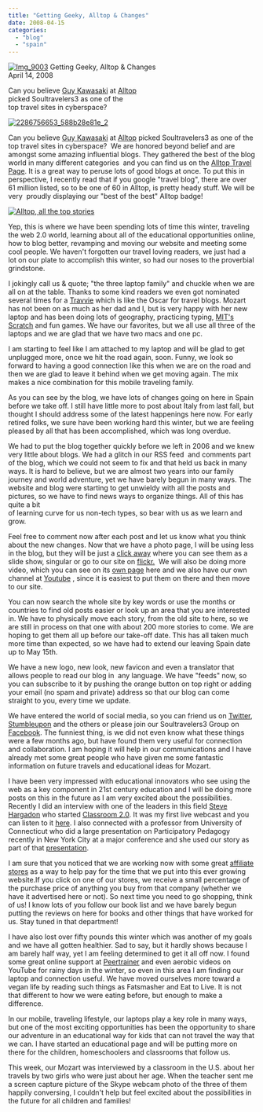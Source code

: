 ```yaml
---
title: "Getting Geeky, Alltop & Changes"
date: 2008-04-15
categories: 
  - "blog"
  - "spain"
---
```


 [![Img_9003](https://pub-ac94b3f306b24c0dba4238943c97f2e1.r2.dev/2008/04/16/img_9003.jpg "Img_9003")](https://pub-ac94b3f306b24c0dba4238943c97f2e1.r2.dev/photos/uncategorized/2008/04/16/img_9003.jpg) Getting Geeky, Alltop & Changes  
April 14, 2008

Can you believe [Guy Kawasaki](http://www.guykawasaki.com/) at [Alltop](http://alltop.com/)  
picked Soultravelers3 as one of the  
top travel sites in cyberspace?

<!--more-->

[![2286756653_588b28e81e_2](https://pub-ac94b3f306b24c0dba4238943c97f2e1.r2.dev/2008/04/13/2286756653_588b28e81e_2.jpg "2286756653_588b28e81e_2")](https://pub-ac94b3f306b24c0dba4238943c97f2e1.r2.dev/2286756653_588b28e81e_2-150x150-1.jpg)

  

Can you believe [Guy Kawasaki](http://www.guykawasaki.com/) at [Alltop](http://alltop.com/) picked Soultravelers3 as one of the top travel sites in cyberspace?  We are honored beyond belief and are amongst some amazing influential blogs. They gathered the best of the blog world in many different categories  and you can find us on the [Alltop Travel Page](http://travel.alltop.com/). It is a great way to peruse lots of good blogs at once. To put this in perspective, I recently read that if you google "travel blog", there are over 61 million listed, so to be one of 60 in Alltop, is pretty heady stuff. We will be very  proudly displaying our "best of the best" Alltop badge!

[![Alltop, all the top stories](http://badges.alltop.com/images/alltop_125x125.jpg)](http://alltop.com/)

Yep, this is where we have been spending lots of time this winter, traveling the web 2.0 world, learning about all of the educational opportunities online, how to blog better, revamping and moving our website and meeting some cool people. We haven't forgotten our travel loving readers, we just had a lot on our plate to accomplish this winter, so had our noses to the proverbial grindstone.

I jokingly call us & quote; "the three laptop family" and chuckle when we are all on at the table. Thanks to some kind readers we even got nominated several times for a [Travvie](http://www.upgradetravelbetter.com/2008/03/24/2008-travvies-nominations-best-destination-or-trip-narrative-blog/) which is like the Oscar for travel blogs. Mozart has not been on as much as her dad and I, but is very happy with her new laptop and has been doing lots of geography, practicing typing, [MIT's Scratch](http://scratch.mit.edu/) and fun games. We have our favorites, but we all use all three of the laptops and we are glad that we have two macs and one pc.

I am starting to feel like I am attached to my laptop and will be glad to get unplugged more, once we hit the road again, soon. Funny, we look so forward to having a good connection like this when we are on the road and then we are glad to leave it behind when we get moving again. The mix makes a nice combination for this mobile traveling family.

As you can see by the blog, we have lots of changes going on here in Spain before we take off. I still have little more to post about Italy from last fall, but thought I should address some of the latest happenings here now. For early retired folks, we sure have been working hard this winter, but we are feeling pleased by all that has been accomplished, which was long overdue.

We had to put the blog together quickly before we left in 2006 and we knew very little about blogs. We had a glitch in our RSS feed  and comments part of the blog, which we could not seem to fix and that held us back in many ways. It is hard to believe, but we are almost two years into our family journey and world adventure, yet we have barely begun in many ways. The website and blog were starting to get unwieldy with all the posts and pictures, so we have to find news ways to organize things. All of this has quite a bit  
of learning curve for us non-tech types, so bear with us as we learn and grow.

Feel free to comment now after each post and let us know what you think about the new changes. Now that we have a photo page, I will be using less in the blog, but they will be just a [click away](https://pub-ac94b3f306b24c0dba4238943c97f2e1.r2.dev/soultravelers3/photos.html) where you can see them as a slide show, singular or go to our site on [flickr.](http://www.flickr.com/people/soultravelers3/)  We will also be doing more video, which you can see on its [own page](https://pub-ac94b3f306b24c0dba4238943c97f2e1.r2.dev/soultravelers3/podcast-index.html) here and we also have our own channel at [Youtube](http://www.youtube.com/user/soultravelers3) , since it is easiest to put them on there and then move to our site.

You can now search the whole site by key words or use the months or countries to find old posts easier or look up an area that you are interested in. We have to physically move each story, from the old site to here, so we are still in process on that one with about 200 more stories to come. We are hoping to get them all up before our take-off date. This has all taken much more time than expected, so we have had to extend our leaving Spain date up to May 15th.

We have a new logo, new look, new favicon and even a translator that allows people to read our blog in  any language. We have "feeds" now, so you can subscribe to it by pushing the orange button on top right or adding your email (no spam and private) address so that our blog can come straight to you, every time we update.

We have entered the world of social media, so you can friend us on [Twitter](http://twitter.com/soultravelers3), [Stumbleupon](http://soultravelers3.stumbleupon.com/) and the others or please join our Soultravelers3 Group on [Facebook](http://www.facebook.com/group.php?gid=23138026952). The funniest thing, is we did not even know what these things were a few months ago, but have found them very useful for connection and collaboration. I am hoping it will help in our communications and I have already met some great people who have given me some fantastic information on future travels and educational ideas for Mozart.

I have been very impressed with educational innovators who see using the web as a key component in 21st century education and I will be doing more posts on this in the future as I am very excited about the possibilities. Recently I did an interview with one of the leaders in this field [Steve Hargadon](http://www.stevehargadon.com/) who started [Classroom 2.0](http://www.classroom20.com/). It was my first live webcast and you can listen to it [here](https://sas.elluminate.com/p.jnlp?psid=2008-04-09.0837.M.589A53B224FA53960BB34088144B52.vcr). I also connected with a professor from University of Connecticut who did a large presentation on Participatory Pedagogy recently in New York City at a major conference and she used our story as part of that [presentation](http://www.slideshare.net/lindseybp/nectfl08-participatory-pedagogy/).

I am sure that you noticed that we are working now with some great [affiliate stores](https://pub-ac94b3f306b24c0dba4238943c97f2e1.r2.dev/soultravelers3/shop.html) as a way to help pay for the time that we put into this ever growing website.If you click on one of our stores, we receive a small percentage of the purchase price of anything you buy from that company (whether we have it advertised here or not). So next time you need to go shopping, think of us! I know lots of you follow our book list and we have barely begun putting the reviews on here for books and other things that have worked for us. Stay tuned in that department!

I have also lost over fifty pounds this winter which was another of my goals and we have all gotten healthier. Sad to say, but it hardly shows because I am barely half way, yet I am feeling determined to get it all off now. I found some great online support at [Peertrainer](http://www.peertrainer.com/) and even aerobic videos on YouTube for rainy days in the winter, so even in this area I am finding our laptop and connection useful. We have moved ourselves more toward a vegan life by reading such things as Fatsmasher and Eat to Live. It is not that different to how we were eating before, but enough to make a difference.

In our mobile, traveling lifestyle, our laptops play a key role in many ways, but one of the most exciting opportunities has been the opportunity to share our adventure in an educational way for kids that can not travel the way that we can. I have started an educational page and will be putting more on there for the children, homeschoolers and classrooms that follow us.

This week, our Mozart was interviewed by a classroom in the U.S. about her travels by two girls who were just about her age. When the teacher sent me a screen capture picture of the Skype webcam photo of the three of them happily conversing, I couldn't help but feel excited about the possibilities in the future for all children and families!
